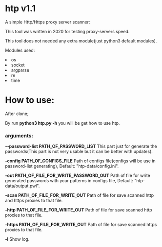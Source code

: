 # htp v1.1
A simple Http/Https proxy server scanner:

This tool was written in 2020 for testing proxy-servers speed.

This tool does not needed any extra module(just python3 default modules).

Modules used:
<li>os</li>
<li>socket</li>
<li>argparse</li>        
<li>re</li>
<li>time</li>
        
# How to use:
After clone;

By run <b>python3 htp.py -h</b> you will be get how to use htp.

<h3>arguments:</h3>
<b>--password-list PATH_OF_PASSWORD_LIST</b> This part just for generate the passwords(This part is not very usable but it can be better with updates).

<b>-config PATH_OF_CONFIGS_FILE</b> Path of configs file(configs will be use in password-list generating), Default: "htp-data/config.ini".

<b>-out PATH_OF_FILE_FOR_WRITE_PASSWORD_OUT</b> Path of file for write generated passwords with your patterns in configs file, Default: "htp-data/output.pwl".

<b>-scan PATH_OF_FILE_FOR_WRITE_OUT</b> Path of file for save scanned http and https proxies to that file.

<b>-http PATH_OF_FILE_FOR_WRITE_OUT</b> Path of file for save scanned http proxies to that file.

<b>-https PATH_OF_FILE_FOR_WRITE_OUT</b> Path of file for save scanned https proxies to that file.

<b>-l</b> Show log.
